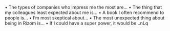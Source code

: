 


•⁠  ⁠The types of companies who impress me the most are…
•⁠  ⁠The thing that my colleagues least expected about me is…
•⁠  ⁠A book I often recommend to people is…
•⁠  ⁠I’m most skeptical about…
•⁠  ⁠The most unexpected thing about being in Rizom is…
•⁠  ⁠If I could have a super power, it would be…nLq
